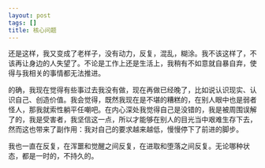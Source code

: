```yaml
---
layout: post
tags: []
title: 核心问题
---
```


还是这样，我又变成了老样子，没有动力，反复，混乱，糊涂。我不该这样了，不该再让身边的人失望了。不论是工作上还是生活上，我稍有不如意就自暴自弃，使得与我相关的事情都无法推进。

的确，我现在觉得有些事过去我没有做，现在再做已经晚了，比如说认识现实、认识自己、创造价值。我会觉得，既然我现在是不堪的糟糕的，在别人眼中也是弱者怪人，那我就索性躺平任嘲吧。在内心深处我觉得自己是没错的，我是被周围误解了的，我是受害者，我坚信这一点，所以才能够在别人的目光当中艰难生存下去，然而这也带来了副作用：我对自己的要求越来越低，慢慢停下了前进的脚步。

我也一直在反复，在浑噩和觉醒之间反复，在进取和堕落之间反复。无论哪种状态，都是一时的，不持久的。

